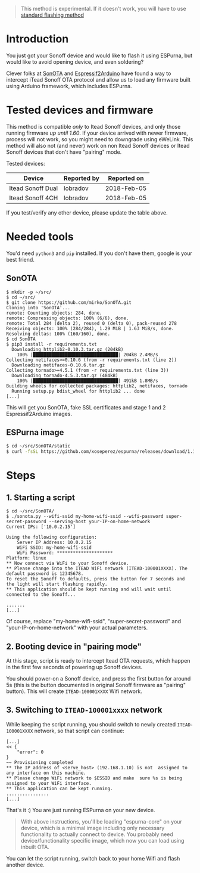 > This method is experimental. If it doesn't work, you will have to use [standard flashing method](Binaries)

# Introduction 

You just got your Sonoff device and would like to flash it using ESPurna, but would like to avoid opening device, and even soldering?

Clever folks at [SonOTA](https://github.com/mirko/SonOTA) and [Espressif2Arduino](https://github.com/khcnz/Espressif2Arduino) have found a way to intercept iTead Sonoff OTA protocol and allow us to load any firmware built using Arduino framework, which includes ESPurna.
 
# Tested devices and firmware

This method is compatible _only_ to Itead Sonoff devices, and only those running firmware _up until 1.60_. If your device arrived with newer firmware, process will not work, so you might need to downgrade using eWeLink. This method will also not (and never) work on non Itead Sonoff devices or Itead Sonoff devices that don't have "pairing" mode.

Tested devices:

| Device | Reported by | Reported on | 
| --- | --- | --- | 
| Itead Sonoff Dual | lobradov | 2018-Feb-05 |  
| Itead Sonoff 4CH  | lobradov | 2018-Feb-05 | 

If you test/verify any other device, please update the table above.

# Needed tools 

You'd need `python3` and `pip` installed. If you don't have them, google is your best friend.

## SonOTA 

```console
$ mkdir -p ~/src/
$ cd ~/src/
$ git clone https://github.com/mirko/SonOTA.git
Cloning into 'SonOTA'...
remote: Counting objects: 284, done.
remote: Compressing objects: 100% (6/6), done.
remote: Total 284 (delta 2), reused 0 (delta 0), pack-reused 278
Receiving objects: 100% (284/284), 1.29 MiB | 1.63 MiB/s, done.
Resolving deltas: 100% (160/160), done.
$ cd SonOTA
$ pip3 install -r requirements.txt
  Downloading httplib2-0.10.3.tar.gz (204kB)
    100% |████████████████████████████████| 204kB 2.4MB/s 
Collecting netifaces>=0.10.6 (from -r requirements.txt (line 2))
  Downloading netifaces-0.10.6.tar.gz
Collecting tornado>=4.5.1 (from -r requirements.txt (line 3))
  Downloading tornado-4.5.3.tar.gz (484kB)
    100% |████████████████████████████████| 491kB 1.8MB/s 
Building wheels for collected packages: httplib2, netifaces, tornado
  Running setup.py bdist_wheel for httplib2 ... done
[...]
```
This will get you SonOTA, fake SSL certificates and stage 1 and 2 Espressif2Arduino images. 

## ESPurna image

```bash
$ cd ~/src/SonOTA/static
$ curl -fsSL https://github.com/xoseperez/espurna/releases/download/1.12.3/espurna-1.12.3-espurna-core.bin -o image_arduino.bin
```

# Steps

## 1. Starting a script

```console
$ cd ~/src/SonOTA/
$ ./sonota.py --wifi-ssid my-home-wifi-ssid --wifi-password super-secret-password --serving-host your-IP-on-home-network
Current IPs: ['10.0.2.15']

Using the following configuration:
	Server IP Address: 10.0.2.15
	WiFi SSID: my-home-wifi-ssid
	WiFi Password: *********************
Platform: linux
** Now connect via WiFi to your Sonoff device.
** Please change into the ITEAD WiFi network (ITEAD-100001XXXX). The default password is 12345678.
To reset the Sonoff to defaults, press the button for 7 seconds and the light will start flashing rapidly.
** This application should be kept running and will wait until connected to the Sonoff...

.......
[...]
```

Of course, replace "my-home-wifi-ssid", "super-secret-password" and "your-IP-on-home-network" with your actual parameters.

## 2. Booting device in "pairing mode"

At this stage, script is ready to intercept Itead OTA requests, which happen in the first few seconds of powering up Sonoff devices. 

You should power-on a Sonoff device, and press the first button for around 5s (this is the button documented in original Sonoff firmware as "pairing" button). This will create `ITEAD-100001XXXX` Wifi network.

## 3. Switching to `ITEAD-100001xxxx` network

While keeping the script running, you should switch to newly created `ITEAD-100001XXXX` network, so that script can continue:

```console
[...]
<< {
    "error": 0
}
~~ Provisioning completed
** The IP address of <serve_host> (192.168.1.10) is not  assigned to any interface on this machine.
** Please change WiFi network to $ESSID and make  sure %s is being assigned to your WiFi interface.
** This application can be kept running.
................
[...]
```

That's it :) You are just running ESPurna on your new device. 

> With above instructions, you'll be loading "espurna-core" on your device, which is a minimal image including only necessary functionality to actually connect to device. You probably need device/functionality specific image, which now you can load using inbuilt OTA.

You can let the script running, switch back to your home Wifi and flash another device.

